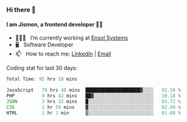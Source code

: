 ### Hi there 👋

#### I am Jismon, a frontend developer 👦🏻

- 🧑🏻‍💻   &nbsp; I’m currently working at <a href='https://www.ensolsystems.com/' target="_blank">Ensol Systems</a>
- 🖥   &nbsp; Software Developer
- 📫   &nbsp; How to reach me: <a href='https://www.linkedin.com/in/jismonthomas/'>LinkedIn</a> | <a href='mailto:hellojismonthomas@gmail.com'>Email</a>

Coding stat for last 30 days:
<!--START_SECTION:waka-->

```javascript
Total Time: 95 hrs 18 mins

JavaScript   78 hrs 48 mins  ████████████████████▓░░░░   82.58 %
PHP          9 hrs 42 mins   ██▓░░░░░░░░░░░░░░░░░░░░░░   10.18 %
JSON         3 hrs 32 mins   █░░░░░░░░░░░░░░░░░░░░░░░░   03.72 %
CSS          1 hr 59 mins    ▓░░░░░░░░░░░░░░░░░░░░░░░░   02.09 %
HTML         1 hr 1 min      ▒░░░░░░░░░░░░░░░░░░░░░░░░   01.08 %
```

<!--END_SECTION:waka-->

<!--
**jismonthomas/jismonthomas** is a ✨ _special_ ✨ repository because its `README.md` (this file) appears on your GitHub profile.

Here are some ideas to get you started:

- 🔭 I’m currently working on ...
- 🌱 I’m currently learning ...
- 👯 I’m looking to collaborate on ...
- 🤔 I’m looking for help with ...
- 💬 Ask me about ...
- 📫 How to reach me: ...
- 😄 Pronouns: ...
- ⚡ Fun fact: ...
-->
